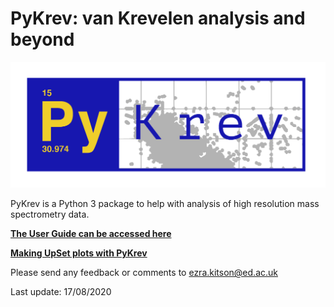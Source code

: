 # PyKrev: van Krevelen analysis and beyond

![PyKrev Logo](https://github.com/Kzra/PyKrev/blob/master/Pykrev_blue.png)

PyKrev is a Python 3 package to help with analysis of high resolution mass spectrometry data.

[**The User Guide can be accessed here**](https://github.com/Kzra/PyKrev/blob/master/docs/PyKrev%20User%20Guide.md)

[**Making UpSet plots with PyKrev**](https://github.com/Kzra/PyKrev/blob/master/docs/UpSet%20plots%20with%20PyKrev.md)

Please send any feedback or comments to ezra.kitson@ed.ac.uk

Last update: 17/08/2020

